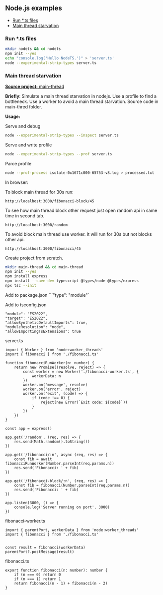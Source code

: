 ## Node.js examples

- [Run *.ts files](#run-ts-files)
- [Main thread starvation](#main-thread-starvation)

### Run *.ts files
```bash
mkdir nodets && cd nodets
npm init --yes
echo "console.log('Hello NodeTS.')" > 'server.ts'
node --experimental-strip-types server.ts
```

### Main thread starvation

[**Source project:** main-thread](main-thread)

**Briefly**: Simulate a main thread starvation in nodejs. Use a profile to find a bottleneck. Use a worker to avoid a main thread starvation. 
Source code in main-thred folder.

**Usage:**

Serve and debug
```bash
node --experimental-strip-types --inspect server.ts
```

Serve and write profile
```bash
node --experimental-strip-types --prof server.ts
```

Parce profile
```bash
node --prof-process isolate-0x1671c000-65753-v8.log > processed.txt
```
In browser:

To block main thread for 30s run:
```
http://localhost:3000/fibonacci-block/45
```

To see how main thread block other request just open random api in same time in second tab.
```
http://localhost:3000/random
```

To avoid block main thread use worker. It will run for 30s but not blocks other api.
```
http://localhost:3000/fibonacci/45
```

Create project from scratch.
```bash
mkdir main-thread && cd main-thread
npm init --yes
npm install express
npm install --save-dev typescript @types/node @types/express
npx tsc --init
```

Add to package.json
```"type": "module"` 

Add to tsconfig.json
```
"module": "ES2022",
"target": "ES2022",
"allowSyntheticDefaultImports": true,
"moduleResolution": "node",
"allowImportingTsExtensions": true
```

server.ts
```JS
import { Worker } from 'node:worker_threads'
import { fibonacci } from './fibonacci.ts'

function fibonacciRunWorker(n: number) {
    return new Promise((resolve, reject) => {
        const worker = new Worker('./fibonacci-worker.ts', {
            workerData: n
        })
        worker.on('message', resolve)
        worker.on('error', reject)
        worker.on('exit', (code) => {
            if (code !== 0) {
                reject(new Error(`Exit code: ${code}`))
            }
        })
    })
}

const app = express()

app.get('/random', (req, res) => {
    res.send(Math.random().toString())
})

app.get('/fibonacci/:n', async (req, res) => {
    const fib = await fibonacciRunWorker(Number.parseInt(req.params.n))
    res.send('Fibonacci: ' + fib)
})

app.get('/fibonacci-block/:n', (req, res) => {
    const fib = fibonacci(Number.parseInt(req.params.n))
    res.send('Fibonacci: ' + fib)
})

app.listen(3000, () => {
    console.log('Server running on port', 3000)
})
```

fibonacci-worker.ts
```JS
import { parentPort, workerData } from 'node:worker_threads'
import { fibonacci } from './fibonacci.ts'


const result = fibonacci(workerData)
parentPort?.postMessage(result)
```

fibonacci.ts
```JS
export function fibonacci(n: number): number {
    if (n === 0) return 0
    if (n === 1) return 1
    return fibonacci(n - 1) + fibonacci(n - 2)
}
```
